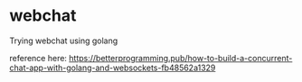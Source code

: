 # webchat
Trying webchat using golang

reference here:
https://betterprogramming.pub/how-to-build-a-concurrent-chat-app-with-golang-and-websockets-fb48562a1329


